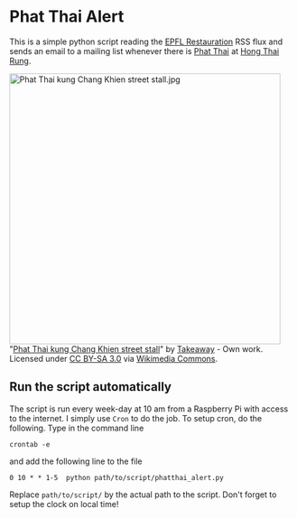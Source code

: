 Phat Thai Alert
===============

This is a simple python script reading the [EPFL Restauration](http://restauration.epfl.ch/) 
RSS flux and sends an email to a mailing list whenever there is 
[Phat Thai](https://en.wikipedia.org/wiki/Pad_Thai) at [Hong Thai Rung](http://www.thai-epfl.ch/).

<p><a href="https://commons.wikimedia.org/wiki/File:Phat_Thai_kung_Chang_Khien_street_stall.jpg#mediaviewer/File:Phat_Thai_kung_Chang_Khien_street_stall.jpg"><img alt="Phat Thai kung Chang Khien street stall.jpg" src="https://upload.wikimedia.org/wikipedia/commons/3/39/Phat_Thai_kung_Chang_Khien_street_stall.jpg" height="480" width="480"></a><br>"<a href="https://commons.wikimedia.org/wiki/File:Phat_Thai_kung_Chang_Khien_street_stall.jpg#mediaviewer/File:Phat_Thai_kung_Chang_Khien_street_stall.jpg">Phat Thai kung Chang Khien street stall</a>" by <a href="//commons.wikimedia.org/wiki/User:Takeaway" title="User:Takeaway">Takeaway</a> - <span class="int-own-work">Own work</span>. Licensed under <a title="Creative Commons Attribution-Share Alike 3.0" href="http://creativecommons.org/licenses/by-sa/3.0">CC BY-SA 3.0</a> via <a href="//commons.wikimedia.org/wiki/">Wikimedia Commons</a>.</p>

Run the script automatically
----------------------------

The script is run every week-day at 10 am from a Raspberry Pi with access to the internet.
I simply use `Cron` to do the job. To setup cron, do the following. Type in the command line

    crontab -e

and add the following line to the file

    
    0 10 * * 1-5  python path/to/script/phatthai_alert.py

Replace `path/to/script/` by the actual path to the script. Don't forget to
setup the clock on local time!
